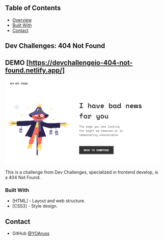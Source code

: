 <!-- TABLE OF CONTENTS -->


## Table of Contents


- [Overview](#overview)
- [Built With](#built-with)
- [Contact](#contact)


<!-- OVERVIEW -->

## Dev Challenges: 404 Not Found

## DEMO [https://devchallengeio-404-not-found.netlify.app/]

![screenshot](https://github.com/YOArus/devChallenges/blob/6b4f094cf9b5b6193a00b57e5cd234288c9fde17/404-not-found/design-404.png)


This is a challenge from Dev Challenges, specialized in frontend develop, is a 404 Not Found.


### Built With

- [HTML] - Layout and web structure.
- [CSS3] - Style design.

## Contact

- GitHub [@YOAruss](https://{github.com/YOAruss})
